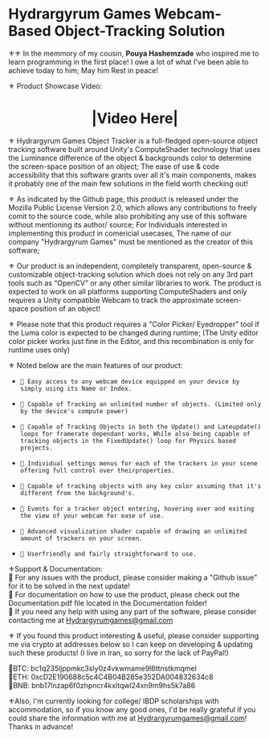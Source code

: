 # Hydrargyrum Games Webcam-Based Object-Tracking Solution 

⚜⚜ In the memmory of my cousin, **Pouya Hashemzade** who inspired me to learn programming in the first place! I owe a lot of what I've been able to achieve today to him; May him Rest in peace! 

⚜ Product Showcase Video:

<h1 align="center">|Video Here|</h1>

⚜ Hydrargyrum Games Object Tracker is a full-fledged open-source object tracking software built around Unity's ComputeShader technology that uses the Luminance difference of the object & backgrounds color to determine the screen-space position of an object; The ease of use & code accessibility that this software grants over all it's main components, makes it probably one of the main few solutions in the field worth checking out! 

⚜ As indicated by the Github page, this product is released under the Mozilla Public License Version 2.0, which allows any contributions to freely comit to the source code, while also prohibiting any use of this software without mentioning its author/ source; For Individuals interested in implementing this product in comericial usecases, The name of our company "Hydrargyrum Games" must be mentioned as the creator of this software; 

⚜ Our product is an independent, completely transparent, open-source & customizable object-tracking solution which does not rely on any 3rd part tools such as “OpenCV” or any other similar libraries to work. The product is expected to work on all platforms supporting ComputeShaders and only requires a Unity compatible Webcam to track the approximate screen-space position of an object! 

⚜ Please note that this product requires a "Color Picker/ Eyedropper" tool if the Luma color is expected to be changed during runtime; (The Unity editor color picker works just fine in the Editor, and this recombination is only for runtime uses only) 

⚜ Noted below are the main features of our product:
   -     🏅 Easy access to any webcam device equipped on your device by simply using its Name or Index.
   -     🏅 Capable of Tracking an unlimited number of objects. (Limited only by the device's compute power)
   -     🏅 Capable of Tracking Objects in both the Update() and Lateupdate() loops for framerate dependant works, While also being capable of tracking objects in the FixedUpdate() loop for Physics based projects.
   -     🏅 Individual settings menus for each of the trackers in your scene offering full control over theirproperties.
   -     🏅 Capable of tracking objects with any key color assuming that it's different from the background's.
   -     🏅 Events for a tracker object entering, hovering over and exiting the view of your webcam for ease of use.
   -     🏅 Advanced visualization shader capable of drawing an unlimited amount of trackers on your screen.
   -     🏅 Userfriendly and fairly straightforward to use. 

⚜Support & Documentation:
<br>     🔱 For any issues with the product, please consider making a "Github issue" for it to be solved in the next update!
<br>     🔱 For documentation on how to use the product, please check out the Documentation.pdf file located in the Documentation folder!
<br>     🔱 If you need any help with using any part of the software, please consider contacting me at Hydrargyrumgames@gmail.com 

⚜ If you found this product interesting & useful, please consider supporting me via crypto at addresses below so I can keep on developing & updating such these products! (I live in Iran, so sorry for the lack of PayPal!) 

🔱BTC: bc1q235ljppmkc3sly0z4vkwmame9l6ttnstkmqmel
<br>🔱ETH: 0xcD2E190688c5c4C4B04B285e352DA004832634c8
<br>🔱BNB: bnb17lnzap6f0zhpncr4kxltqwl24xn9m9hs5k7a86 

⚜Also, I'm currently looking for college/ IBDP scholarships with accommodation, so if you know any good ones, I'd be really grateful if you could share the information with me at Hydrargyrumgames@gmail.com! Thanks in advance!

